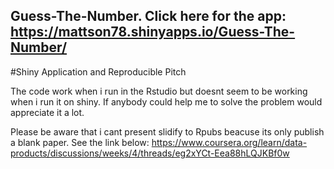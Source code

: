 ## Guess-The-Number. Click here for the app: https://mattson78.shinyapps.io/Guess-The-Number/ 

#Shiny Application and Reproducible Pitch

The code work when i run in the Rstudio but doesnt seem to be working when i run it on shiny. 
If anybody could help me to solve the problem would appreciate it a lot. 

Please be aware that i cant present slidify to Rpubs beacuse its only publish a blank paper. 
See the link below:
https://www.coursera.org/learn/data-products/discussions/weeks/4/threads/eg2xYCt-Eea88hLQJKBf0w 
